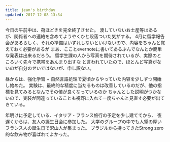 ```yaml
---
title: jean's birthday
updated: 2017-12-08 13:34
---
```

今日の午前中は、荷ほどきを完全終了させた。
渡していないお土産等はあるが、関係者への連絡を含めてようやくひと段落ついた気がする。
4月に留学報告会があるらしく、それの準備はいずれしないといけないので、内容をちゃんと覚えておく必要があるが
まあ、こことevernoteに書いてあるぶんでなんとか簡単な発表は出来るだろう。
留学生課の人から写真を期待されているが、実際のところいく先々で携帯をあんまり出すな
と言われていたので、ほとんど写真がないのが自分のせいではないが、申し訳ない。

昼からは、強化学習 + 自然言語処理で夏頃からやっていた内容を少しずつ開始し始めた。
実験は、最終的な精度に当たるものは改善しているのだが、他の指標を見てみるとなんでその値が良くなっているのか
ちゃんとした説明がつかないので、実装が間違っていることも視野に入れて一度ちゃんと見直す必要が出てきている。

年明けに予定している、イタリア・フランス旅行の予定を少し建ててから、
夜遅くからは、友人の誕生日会に参加した。
大学のグループの中でも人望の厚いフランス人の誕生日で沢山人が集まった。
ブラジルから持ってきたStrong zero的な飲み物が喜ばれてよかった。

